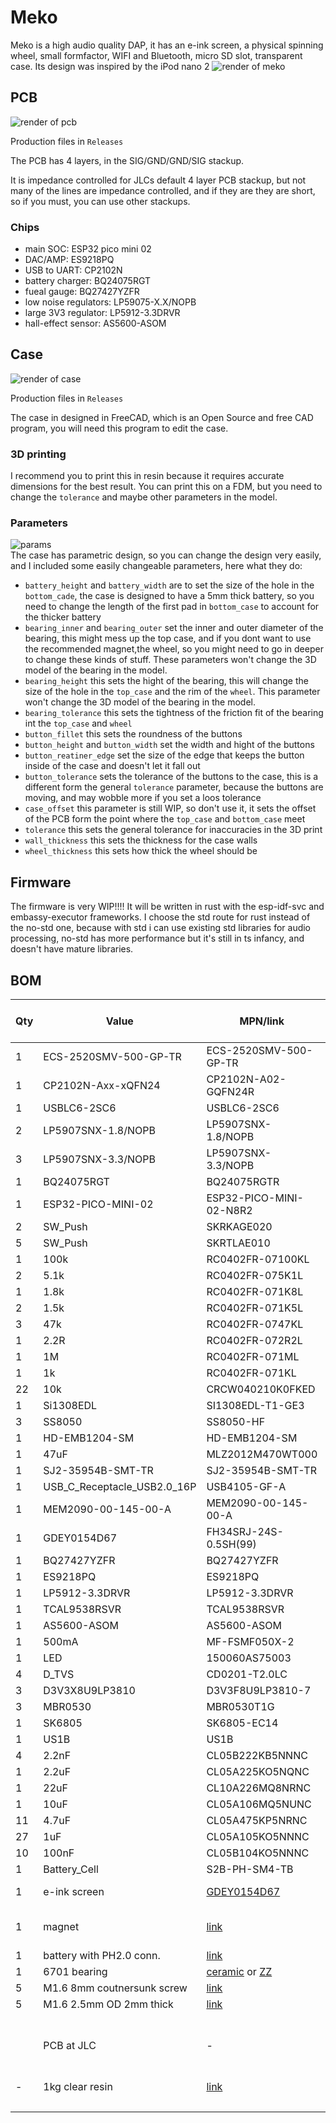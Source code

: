 # Meko
Meko is a high audio quality DAP, it has an e-ink screen, a physical spinning wheel, small formfactor, WIFI and Bluetooth, micro SD slot, transparent case. Its design was inspired by the iPod nano 2
![render of meko]([https://hc-cdn.hel1.your-objectstorage.com/s/v3/2ca4afc27af675cd22b7a771083a7da3a2da0dd6_68747470733a2f2f68632d63646e2e68.png](https://hc-cdn.hel1.your-objectstorage.com/s/v3/508c0e7beeb33b70e29ccf07d2ba045b78920311_meko-ezgif.com-video-to-webp-converter.webp))



## PCB 

![render of pcb](https://hc-cdn.hel1.your-objectstorage.com/s/v3/c48284d859844763172703596e5ee1b2c6a2917b_frame_6_1_.png)  

  
Production files in `Releases`  
  
The PCB has 4 layers, in the SIG/GND/GND/SIG stackup.  
  
It is impedance controlled for JLCs default 4 layer PCB stackup, but not many of the lines are impedance controlled, and if they are they are short, so if you must, you can use other stackups.

### Chips

- main SOC: ESP32 pico mini 02
- DAC/AMP: ES9218PQ
- USB to UART: CP2102N
- battery charger: BQ24075RGT
- fueal gauge: BQ27427YZFR
- low noise regulators: LP59075-X.X/NOPB
- large 3V3 regulator: LP5912-3.3DRVR
- hall-effect sensor: AS5600-ASOM

## Case 

![render of case](https://hc-cdn.hel1.your-objectstorage.com/s/v3/7aa9fc54eb5928e18ea7e6aec79b7fc0703189de_0001_1_.png)  
  
Production files in `Releases`  
  
The case in designed in FreeCAD, which is an Open Source  and free CAD program, you will need this program to edit the case.

### 3D printing 

I recommend you to print this in resin because it requires accurate dimensions for the best result. You can print this on a FDM, but you need to change the `tolerance` and maybe other parameters in the model.

### Parameters

![params](https://hc-cdn.hel1.your-objectstorage.com/s/v3/28701e145fee447792843a0d50e1efcada36852c_screenshot_20250621_093625.png)  
The case has parametric design, so you can change the design very easily, and I included some easily changeable parameters, here what they do:

- `battery_height` and `battery_width` are to set the size of the hole in the `bottom_cade`, the case is designed to have a 5mm thick battery, so you need to change the length of the first pad in `bottom_case` to account for the thicker battery 
- `bearing_inner` and `bearing_outer` set the inner and outer diameter of the bearing, this might mess up the top case, and if you dont want to use the recommended magnet,the wheel, so you might need to go in deeper to change these kinds of stuff. These parameters won't change the 3D model of the bearing in the model. 
- `bearing_height` this sets the hight of the bearing, this will change the size of the hole in the `top_case` and the rim of the `wheel`. This parameter won't change the 3D model of the bearing in the model. 
- `bearing_tolerance` this sets the tightness of the friction fit of the bearing int the `top_case` and `wheel`
- `button_fillet` this sets the roundness of the buttons 
- `button_height` and `button_width` set the width and hight of the buttons 
- `button_reatiner_edge` set the size of the edge that keeps the button inside of the case and doesn't let it fall out 
- `button_tolerance` sets the tolerance of the buttons to the case, this is a different form the general `tolerance` parameter, because the buttons are moving, and may wobble more if you set a loos tolerance
- `case_offset` this parameter is still WIP, so don't use it, it sets the offset of the PCB form the point where the `top_case` and `bottom_case` meet 
- `tolerance` this sets the general tolerance for inaccuracies in the 3D print 
- `wall_thickness` this sets the thickness for the case walls 
- `wheel_thickness` this sets how thick the wheel should be 

## Firmware 

The firmware is very WIP!!!! It will be written in rust with the esp-idf-svc and embassy-executor frameworks. I choose the std route for rust instead of the no-std one, because with std i can use existing std libraries for audio processing, no-std has more performance but it's still in ts infancy, and doesn't have mature libraries.

## BOM 




|Qty|Value                      |MPN/link               |Order Unit Price|Total |
|---|---------------------------|-----------------------|----------------|------|
|1  |ECS-2520SMV-500-GP-TR      |ECS-2520SMV-500-GP-TR  |$2.73           |$2.73  |
|1  |CP2102N-Axx-xQFN24         |CP2102N-A02-GQFN24R    |$3.46           |$3.46  |
|1  |USBLC6-2SC6                |USBLC6-2SC6            |$0.36           |$0.36  |
|2  |LP5907SNX-1.8/NOPB         |LP5907SNX-1.8/NOPB     |$1.07           |$2.14  |
|3  |LP5907SNX-3.3/NOPB         |LP5907SNX-3.3/NOPB     |$1.07           |$3.21  |
|1  |BQ24075RGT                 |BQ24075RGTR            |$1.99           |$1.99  |
|1  |ESP32-PICO-MINI-02         |ESP32-PICO-MINI-02-N8R2|$3.51           |$3.51  |
|2  |SW_Push                    |SKRKAGE020             |$0.466          |$0.932 |
|5  |SW_Push                    |SKRTLAE010             |$0.455          |$2.275 |
|1  |100k                       |RC0402FR-07100KL       |$0.10           |$0.1   |
|2  |5.1k                       |RC0402FR-075K1L        |$0.10           |$0.2   |
|1  |1.8k                       |RC0402FR-071K8L        |$0.10           |$0.1   |
|2  |1.5k                       |RC0402FR-071K5L        |$0.10           |$0.2   |
|3  |47k                        |RC0402FR-0747KL        |$0.10           |$0.3   |
|1  |2.2R                       |RC0402FR-072R2L        |$0.10           |$0.10 |
|1  |1M                         |RC0402FR-071ML         |$0.10           |$0.10 |
|1  |1k                         |RC0402FR-071KL         |$0.10           |$0.10 |
|22 |10k                        |CRCW040210K0FKED       |$0.025          |$0.55 |
|1  |Si1308EDL                  |SI1308EDL-T1-GE3       |$0.451          |$0.45 |
|3  |SS8050                     |SS8050-HF              |$0.291          |$0.87 |
|1  |HD-EMB1204-SM              |HD-EMB1204-SM          |$3.54           |$3.54 |
|1  |47uF                       |MLZ2012M470WT000       |$0.10           |$0.10 |
|1  |SJ2-35954B-SMT-TR          |SJ2-35954B-SMT-TR      |$1.25           |$1.25 |
|1  |USB_C_Receptacle_USB2.0_16P|USB4105-GF-A           |$0.78           |$0.78 |
|1  |MEM2090-00-145-00-A        |MEM2090-00-145-00-A    |$1.56           |$1.56 |
|1  |GDEY0154D67                |FH34SRJ-24S-0.5SH(99)  |$2.74           |$2.74 |
|1  |BQ27427YZFR                |BQ27427YZFR            |$1.42           |$1.42 |
|1  |ES9218PQ                   |ES9218PQ               |$12.00          |$12.00|
|1  |LP5912-3.3DRVR             |LP5912-3.3DRVR         |$1.04           |$1.04 |
|1  |TCAL9538RSVR               |TCAL9538RSVR           |$1.71           |$1.71 |
|1  |AS5600-ASOM                |AS5600-ASOM            |$2.58           |$2.58 |
|1  |500mA                      |MF-FSMF050X-2          |$0.411          |$0.41 |
|1  |LED                        |150060AS75003          |$0.351          |$0.35 |
|4  |D_TVS                      |CD0201-T2.0LC          |$0.291          |$1.16 |
|3  |D3V3X8U9LP3810             |D3V3F8U9LP3810-7       |$0.26           |$0.78 |
|3  |MBR0530                    |MBR0530T1G             |$0.171          |$0.51 |
|1  |SK6805                     |SK6805-EC14            |$0.1            |$0.10 |
|1  |US1B                       |US1B                   |$0.171          |$0.17 |
|4  |2.2nF                      |CL05B222KB5NNNC        |$0.10           |$0.40 |
|1  |2.2uF                      |CL05A225KO5NQNC        |$0.10           |$0.10 |
|1  |22uF                       |CL10A226MQ8NRNC        |$0.22           |$0.22 |
|1  |10uF                       |CL05A106MQ5NUNC        |$0.10           |$0.10 |
|11 |4.7uF                      |CL05A475KP5NRNC        |$0.116          |$1.28 |
|27 |1uF                        |CL05A105KO5NNNC        |$0.011          |$0.30 |
|10 |100nF                      |CL05B104KO5NNNC        |$0.004          |$0.04 |
|1  |Battery_Cell               |S2B-PH-SM4-TB          |$0.511          |$0.51 |
|1  |e-ink screen               |[GDEY0154D67](https://www.aliexpress.com/item/1005004027620986.html)            | $7 + $5 shipping | $12|
|1  |magnet                     |[link](https://www.first4magnets.com/product/6mm-dia-x-1mm-thick-diametrically-magnetised-n42-neodymium-magnet-20413) | $3 + $16 shipping | 19$ |
|1  |battery with PH2.0 conn.   |[link](https://www.aliexpress.com/item/1005006043243361.html) | $4| $4|
|1  |6701 bearing               |[ceramic](https://www.aliexpress.com/item/1005007752030168.html) or [ZZ](https://www.aliexpress.com/item/1005006822613982.html) | $6 | $6|
|5  |M1.6 8mm coutnersunk screw |[link](https://www.aliexpress.com/item/1005003620203113.html) | $1.5 | $1.5|
|5  |M1.6 2.5mm OD 2mm thick    |[link](https://www.aliexpress.com/item/1005007653131713.html) | $1.8 |$1.8|
|   |PCB at JLC                 | -   |$11 + $7 stencil + $22.25 shipping | $31 |
| - |1kg clear resin            |[link](https://store.anycubic.com/products/standard-resin-v2?variant=43909069897890)| $28 | $28|
|   |                           |                       |                |≈$170|

